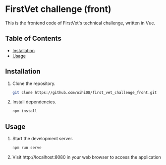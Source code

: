 # FirstVet challenge (front)

This is the frontend code of FirstVet's technical challenge, written in Vue. 

## Table of Contents

- [Installation](#installation)
- [Usage](#usage)


## Installation

1. Clone the repository.
   ```sh
   git clone https://github.com/oihi08/first_vet_challenge_front.git
   ```

2. Install dependencies.
   ```sh
   npm install
   ```


## Usage

1. Start the development server.
   ```sh
   npm run serve
   ```

2. Visit http://localhost:8080 in your web browser to access the application